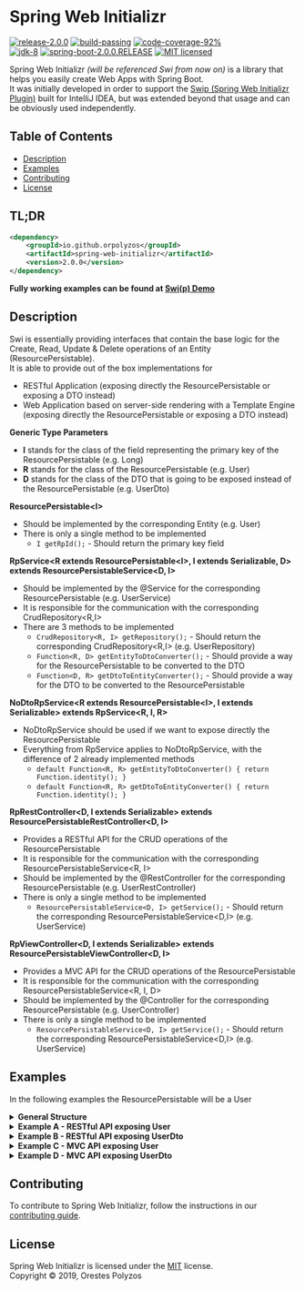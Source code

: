 Spring Web Initializr
==========
[![release-2.0.0][shield-release]](#)
[![build-passing][shield-build]](#)
[![code-coverage-92%][shield-coverage]](#)  
[![jdk-8][shield-jdk]](#)
[![spring-boot-2.0.0.RELEASE][shield-spring]](#)
[![MIT licensed][shield-license]](#)

Spring Web Initializr _(will be referenced Swi from now on)_ is a library that helps you easily create Web Apps with Spring Boot.  
It was initially developed in order to support the [Swip (Spring Web Initializr Plugin)](https://plugins.jetbrains.com/plugin/12239-swip-spring-web-initializr-) 
built for IntelliJ IDEA, but was extended beyond that usage and can be obviously used independently.

Table of Contents
-----------------
  * [Description](#Description)
  * [Examples](#Examples)
  * [Contributing](#Contributing)
  * [License](#License)

TL;DR
-----
```xml
<dependency>
    <groupId>io.github.orpolyzos</groupId>
    <artifactId>spring-web-initializr</artifactId>
    <version>2.0.0</version>
</dependency>
```
**Fully working examples can be found at [Swi(p) Demo](https://github.com/OrPolyzos/swip-demo)** 
  
Description
-----------

Swi is essentially providing interfaces that contain the base logic for the Create, Read, Update & Delete  operations of an Entity (ResourcePersistable).  
It is able to provide out of the box implementations for
*  RESTful Application (exposing directly the ResourcePersistable or exposing a DTO instead)
*  Web Application based on server-side rendering with a Template Engine (exposing directly the ResourcePersistable or exposing a DTO instead)

__Generic Type Parameters__
* **I** stands for the class of the field representing the primary key of the ResourcePersistable (e.g. Long)
* **R** stands for the class of the ResourcePersistable (e.g. User)
* **D** stands for the class of the DTO that is going to be exposed instead of the ResourcePersistable (e.g. UserDto)

__ResourcePersistable\<I\>__
* Should be implemented by the corresponding Entity (e.g. User)  
* There is only a single method to be implemented  
    * `I getRpId();` - Should return the primary key field

__RpService\<R extends ResourcePersistable\<I\>, I extends Serializable, D\> extends ResourcePersistableService\<D, I\>__
* Should be implemented by the @Service for the corresponding ResourcePersistable (e.g. UserService)
* It is responsible for the communication with the corresponding CrudRepository<R,I>
* There are 3 methods to be implemented
    * `CrudRepository<R, I> getRepository();` - Should return the corresponding CrudRepository<R,I> (e.g. UserRepository)
    * `Function<R, D> getEntityToDtoConverter();` - Should provide a way for the ResourcePersistable to be converted to the DTO
    * `Function<D, R> getDtoToEntityConverter();` - Should provide a way for the DTO to be converted to the ResourcePersistable


__NoDtoRpService\<R extends ResourcePersistable\<I\>, I extends Serializable\> extends RpService\<R, I, R\>__
* NoDtoRpService should be used if we want to expose directly the ResourcePersistable
* Everything from RpService applies to NoDtoRpService, with the difference of 2 already implemented methods
    * `default Function<R, R> getEntityToDtoConverter() { return Function.identity(); }`
    * `default Function<R, R> getDtoToEntityConverter() { return Function.identity(); }`

__RpRestController\<D, I extends Serializable> extends ResourcePersistableRestController\<D, I\>__
* Provides a RESTful API for the CRUD operations of the ResourcePersistable
* It is responsible for the communication with the corresponding ResourcePersistableService<R, I>
* Should be implemented by the @RestController for the corresponding ResourcePersistable (e.g. UserRestController)
* There is only a single method to be implemented  
    * `ResourcePersistableService<D, I> getService();` - Should return the corresponding ResourcePersistableService<D,I> (e.g. UserService)

__RpViewController\<D, I extends Serializable\> extends ResourcePersistableViewController\<D, I\>__
* Provides a MVC API for the CRUD operations of the ResourcePersistable
* It is responsible for the communication with the corresponding ResourcePersistableService<R, I, D>
* Should be implemented by the @Controller for the corresponding ResourcePersistable (e.g. UserController)
* There is only a single method to be implemented  
    * `ResourcePersistableService<D, I> getService();` - Should return the corresponding ResourcePersistableService<D,I> (e.g. UserService)
    
Examples
--------
In the following examples the ResourcePersistable will be a User    

<details>
    <summary>
      <b>General Structure</b>
    </summary>
    
_pom.xml_
```xml
<dependency>
    <groupId>io.github.orpolyzos</groupId>
    <artifactId>spring-web-initializr</artifactId>
    <version>2.0.0</version>
</dependency>
```
 
_User_ (Getters/Setters omitted)
```java
@Entity(name = "user")
public class User implements ResourcePersistable<Long> {

  @Id
  @Column(name = "id", nullable = false)
  @GeneratedValue(strategy = GenerationType.IDENTITY)
  private Long id;

  @Column(name = "first_name", nullable = false)
  private String firstName;

  @Column(name = "last_name", nullable = false)
  private String lastName;

  @Column(name = "email", nullable = false, unique = true)
  private String email;

  @Override
  public Long getRpId() {
    return this.id;
  }
}
```

_UserDto_ (Getters/Setters omitted)
```java
@Entity(name = "user")
public class UserDto {
  
  private Long id;
  private String firstName;
  private String lastName;
  
  @NotBlank
  @Email
  private String email;
}
```

_UserRepository_
```java
@Repository
public interface UserRepository extends CrudRepository<User, Long> { }
```
</details>

<details>
    <summary>
      <b>Example A - RESTful API exposing User</b>
    </summary>
    

_UserService_
```java
@Service
public class UserService implements NoDtoRpService<User, Long> {

    private final UserRepository userRepository;

    @Override
    public CrudRepository<User, Long> getRepository() {
        return userRepository;
    }
}
```

_UserRestController_
```java
@RequestMapping("/api/user")
@Controller
public class UserRestController implements RpRestController<User, Long> {

    private final UserService userService;

    @Override
    public ResourcePersistableService<User, Long> getService() {
        return userService;
    }
}
```
</details>

<details>
    <summary>
      <b>Example B - RESTful API exposing UserDto</b>
    </summary>

_UserDtoService_
```java
@Service
public class UserDtoService implements RpService<User, Long, UserDto> {

    private final UserRepository userRepository;

    @Override
    public CrudRepository<User, Long> getRepository() {
        return userRepository;
    }

    @Override
    public Function<User, UserDto> getEntityToDtoConverter() {
        return user -> UserDto.builder()
                .id(user.getId())
                .firstName(user.getFirstName())
                .lastName(user.getLastName())
                .email(user.getEmail())
                .build();
    }

    @Override
    public Function<UserDto, User> getDtoToEntityConverter() {
        return userDto -> User.builder()
                .id(userDto.getId())
                .firstName(userDto.getFirstName())
                .lastName(userDto.getLastName())
                .email(userDto.getEmail())
                .build();
    }
}

```

_UserDtoRestController_
```java
@RequestMapping("/api/user/dto")
@Controller
public class UserDtoRestController implements RpRestController<UserDto, Long> {

    private final UserDtoService userDtoService;

    @Override
    public ResourcePersistableService<UserDto, Long> getService() {
        return userDtoService;
    }
}
```
</details>

<details>
    <summary>
      <b>Example C - MVC API exposing User</b>
    </summary>

_UserService_
```java
@Service
public class UserService implements NoDtoRpService<User, Long> {

    private final UserRepository userRepository;

    @Override
    public CrudRepository<User, Long> getRepository() {
        return userRepository;
    }
}
```

_UserViewController_
```java
@RequestMapping("/view/user")
@Controller
public class UserViewController implements RpViewController<User, Long> {

  private final UserService userService;

  @Override
  public NoDtoRpService<User, Long> getService() {
    return userService;
  }
}
```
</details>


<details>
    <summary>
      <b>Example D - MVC API exposing UserDto</b>
    </summary>

_UserDtoService_
```java
@Service
public class UserDtoService implements RpService<User, Long, UserDto> {

    private final UserRepository userRepository;

    @Override
    public CrudRepository<User, Long> getRepository() {
        return userRepository;
    }

    @Override
    public Function<User, UserDto> getEntityToDtoConverter() {
        return user -> UserDto.builder()
                .id(user.getId())
                .firstName(user.getFirstName())
                .lastName(user.getLastName())
                .email(user.getEmail())
                .build();
    }

    @Override
    public Function<UserDto, User> getDtoToEntityConverter() {
        return userDto -> User.builder()
                .id(userDto.getId())
                .firstName(userDto.getFirstName())
                .lastName(userDto.getLastName())
                .email(userDto.getEmail())
                .build();
    }
}
```

_UserDtoRestController_
```java
@RequestMapping("/view/user/dto")
@Controller
public class UserDtoViewController implements RpViewController<UserDto, Long> {

  private final UserDtoService userService;

  @Override
  public RpService<User, Long, UserDto> getService() {
    return userService;
  }

}

```
</details>


Contributing
------------
To contribute to Spring Web Initializr, follow the instructions in our [contributing guide](/contributing.md).

License
-------
Spring Web Initializr is licensed under the [MIT](/license.md) license.  
Copyright &copy; 2019, Orestes Polyzos

[shield-release]: https://img.shields.io/badge/release-2.0.0-blue.svg
[shield-build]: https://img.shields.io/badge/build-passing-brightgreen.svg
[shield-coverage]: https://img.shields.io/badge/coverage-92%25-brightgreen.svg
[shield-jdk]: https://img.shields.io/badge/jdk-8-blue.svg
[shield-spring]: https://img.shields.io/badge/spring-2.2.1-blue.svg
[shield-license]: https://img.shields.io/badge/license-MIT-blue.svg
